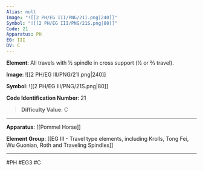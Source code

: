 ```yaml
---
Alias: null
Image: "![[2 PH/EG III/PNG/21I.png|240]]"
Symbol: "![[2 PH/EG III/PNG/21S.png|80]]"
Code: 21
Apparatus: PH
EG: III
DV: C
---
```

**Element**: All travels with 1⁄2 spindle in cross support (1⁄2 or 2⁄3 travel).

**Image**:
![[2 PH/EG III/PNG/21I.png|240]]

**Symbol**:
![[2 PH/EG III/PNG/21S.png|80]]

**Code Identification Number**: 21

>**Difficulty Value**: C

___
**Apparatus**: [[Pommel Horse]]

**Element Group**: [[EG III - Travel type elements, including Krolls, Tong Fei, Wu Guonian, Roth and Traveling Spindles]]
___
#PH #EG3 #C
